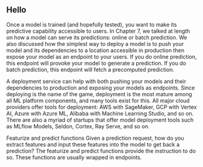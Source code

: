## Hello


Once a model is trained (and hopefully tested), you want to make its predictive
capability accessible to users. In Chapter 7, we talked at length on how a model can
serve its predictions: online or batch prediction. We also discussed how the simplest
way to deploy a model is to push your model and its dependencies to a location
accessible in production then expose your model as an endpoint to your users. If you
do online prediction, this endpoint will provoke your model to generate a prediction.
If you do batch prediction, this endpoint will fetch a precomputed prediction.

A deployment service can help with both pushing your models and their dependencies
to production and exposing your models as endpoints. Since deploying is
the name of the game, deployment is the most mature among all ML platform
components, and many tools exist for this. All major cloud providers offer tools
for deployment: AWS with SageMaker, GCP with Vertex AI, Azure with Azure ML,
Alibaba with Machine Learning Studio, and so on. There are also a myriad of startups
that offer model deployment tools such as MLflow Models, Seldon, Cortex, Ray
Serve, and so on.

Featurize and predict functions
Given a prediction request, how do you extract features and input these features
into the model to get back a prediction? The featurize and predict functions provide
the instruction to do so. These functions are usually wrapped in endpoints.